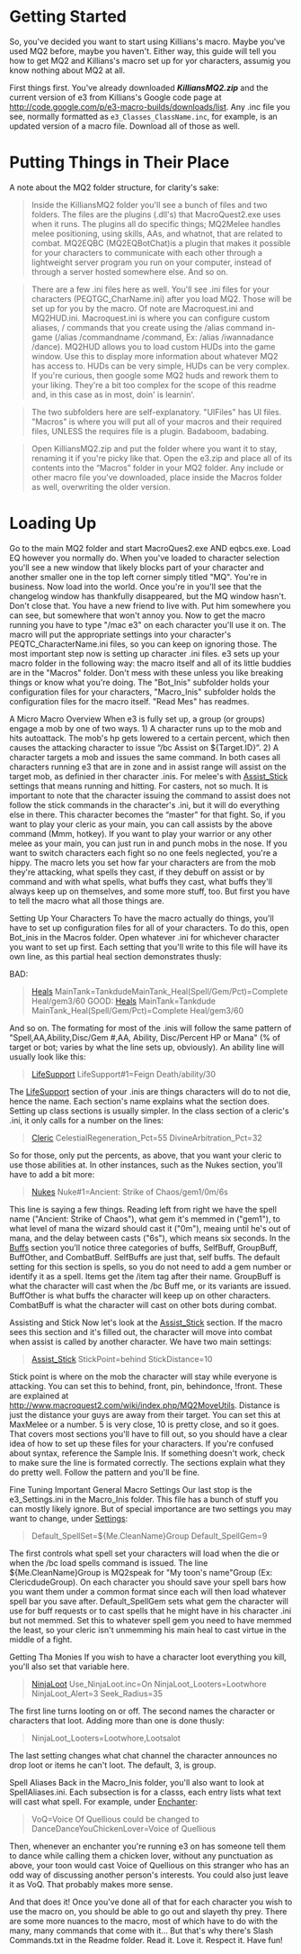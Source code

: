 # Getting Started #

So, you've decided you want to start using Killians's macro. Maybe you've used MQ2 before, maybe you haven't. Either way, this guide will tell you how to get MQ2 and Killians's macro set up for yor characters, assumig you know nothing about MQ2 at all.

First things first. You've already downloaded **_KilliansMQ2.zip_** and the current version of e3 from Killians's Google code page at http://code.google.com/p/e3-macro-builds/downloads/list. Any .inc file you see, normally formatted as `e3_Classes_ClassName.inc`, for example, is an updated version of a macro file. Download all of those as well.

# Putting Things in Their Place #
A note about the MQ2 folder structure, for clarity's sake:
> Inside the KilliansMQ2 folder you'll see a bunch of files and two folders. The files are the plugins (.dll's) that MacroQuest2.exe uses when it runs. The plugins all do specific 	things; MQ2Melee handles melee positioning, using skills, AAs, and whatnot, that are related to combat. MQ2EQBC (MQ2EQBotChat)is a plugin that makes it possible for 	your characters to communicate with each other through a lightweight server 	program you run on your computer, instead of through a server hosted somewhere else. And so on.

> There are a few .ini files here as well. You'll see .ini files for your characters (PEQTGC\_CharName.ini) after you load MQ2. Those will be set up for you by the macro. Of note are Macroquest.ini and MQ2HUD.ini. Macroquest.ini is where you can configure custom aliases, / commands that you create using the /alias command in-game (/alias 	/commandname /command, Ex: /alias /iwannadance /dance). MQ2HUD allows you to 	load custom HUDs into the game window. Use this to display more information about whatever MQ2 has access to. HUDs can be very simple, HUDs can be very complex. If you're curious, then google some MQ2 huds and rework them to your liking. They're a bit too complex for the scope of this readme and, in this case as in most, doin' is learnin'.

> The two subfolders here are self-explanatory. "UIFiles" has UI files. "Macros" is where you will put all of your macros and their required files, UNLESS the requires file is a plugin. Badaboom, badabing.

> Open KilliansMQ2.zip and put the folder where you want it to stay, renaming it if you're picky like that. Open the e3.zip and place all of its contents into the “Macros” folder in your MQ2 folder. Any include or other macro file you've downloaded, place inside the Macros folder as well, overwriting the older version.

# Loading Up #

Go to the main MQ2 folder and start MacroQues2.exe AND eqbcs.exe. Load EQ however you normally do. When you've loaded to character selection you'll see a new window that likely blocks part of your character and another smaller one in the top left corner simply titled "MQ". You're in business. Now load into the world.
Once you're in you'll see that the changelog window has thankfully disappeared, but the MQ window hasn't. Don't close that. You have a new friend to live with. Put him somewhere you can see, but somewhere that won't annoy you.
Now to get the macro running you have to type "/mac e3" on each character you'll use it on. The macro will put the appropriate settings into your character's PEQTC\_CharacterName.ini files, so you can keep on ignoring those.
The most important step now is setting up character .ini files. e3 sets up your macro folder in the following way: the macro itself and all of its little buddies  are in the "Macros" folder. Don't mess with these unless you like breaking things or know what you're doing. The "Bot\_Inis" subfolder holds your configuration files for your characters, "Macro\_Inis" subfolder holds the configuration files for the macro itself. "Read Mes" has readmes.

A Micro Macro Overview
When e3 is fully set up, a group (or groups) engage a mob by one of two ways. 1) A character runs up to the mob and hits autoattack. The mob's hp gets lowered to a certain percent, which then causes the attacking character to issue “/bc Assist on ${Target.ID}”. 2) A character targets a mob and issues the same command.
In both cases all characters running e3 that are in zone and in assist range will assist on the target mob, as definied in ther character .inis. For melee's with [Assist\_Stick](Assist_Stick.md) settings that means running and hitting. For casters, not so much. It is important to note that the character issuing the command to assist does not follow the stick commands in the character's .ini, but it will do everything else in there. This character becomes the “master” for that fight. So, if you want to play your cleric as your main, you can call assists by the above command (Mmm, hotkey). If you want to play your warrior or any other melee as your main, you can just run in and punch mobs in the nose. If you want to switch characters each fight so no one feels neglected, you're a hippy.
The macro lets you set how far your characters are from the mob they're attacking, what spells they cast, if they debuff on assist or by command and with what spells, what buffs they cast, what buffs they'll always keep up on themselves, and some more stuff, too. But first you have to tell the macro what all those things are.

Setting Up Your Characters
To have the macro actually do things, you'll have to set up configuration files for all of your characters. To do this, open Bot\_inis in the Macros folder. Open whatever .ini for whichever character you want to set up first. Each setting that you'll write to this file will have its own line, as this partial heal section demonstrates thusly:

BAD:
> [Heals](Heals.md)
> MainTank=TankdudeMainTank\_Heal(Spell/Gem/Pct)=Complete Heal/gem3/60
GOOD:
> [Heals](Heals.md)
> MainTank=Tankdude
> MainTank\_Heal(Spell/Gem/Pct)=Complete Heal/gem3/60

And so on. The formating for most of the .inis will follow the same pattern of "Spell,AA,Ability,Disc/Gem #,AA, Ability, Disc/Percent HP or Mana" (% of target or bot; varies by what the line sets up, obviously). An ability line will usually look like this:

> [LifeSupport](LifeSupport.md)
> LifeSupport#1=Feign Death/ability/30

The [LifeSupport](LifeSupport.md) section of your .inis are things characters will do to not die, hence the name. Each section's name explains what the section does.
Setting up class sections is usually simpler. In the class section of a cleric's .ini, it only calls for a number on the lines:

> [Cleric](Cleric.md)
> CelestialRegeneration\_Pct=55
> DivineArbitration\_Pct=32

So for those, only put the percents, as above, that you want your cleric to use those abilities at. In other instances, such as the Nukes section, you'll have to add a bit more:

> [Nukes](Nukes.md)
> Nuke#1=Ancient: Strike of Chaos/gem1/0m/6s

This line is saying a few things. Reading left from right we have the spell name ("Ancient: Strike of Chaos"), what gem it's memmed in ("gem1"), to what level of mana the wizard should cast it ("0m"), meaing until he's out of mana, and the delay between casts ("6s"), which means six seconds.
In the [Buffs](Buffs.md) section you'll notice three categories of buffs, SelfBuff,  GroupBuff, BuffOther, and CombatBuff. SelfBuffs are just that, self buffs. The default setting for this section is spells, so you do not need to add a gem number or identify it as a spell. Items get the /item tag after their name.
GroupBuff is what the character will cast when the /bc Buff me, or its variants are issued. BuffOther is what buffs the character will keep up on other characters. CombatBuff is what the character will cast on other bots during combat.

Assisting and Stick
Now let's look at the [Assist\_Stick](Assist_Stick.md) section. If the macro sees this section and it's filled out, the character will move into combat when assist is called by another character. We have two main settings:

> [Assist\_Stick](Assist_Stick.md)
> StickPoint=behind
> StickDistance=10

Stick point is where on the mob the character will stay while everyone is attacking.  You can set this to behind, front, pin, behindonce, !front. These are explained at http://www.macroquest2.com/wiki/index.php/MQ2MoveUtils. Distance is just the distance your guys are away from their target. You can set this at MaxMelee or a number. 5 is very close, 10 is pretty close, and so it goes.
That covers most sections you'll have to fill out, so you should have a clear idea of how to set up these files for your characters. If you're confused about syntax, reference the Sample Inis. If something doesn't work, check to make sure the line is formated correctly.
The sections explain what they do pretty well. Follow the pattern and you'll be fine.

Fine Tuning Important General Macro Settings
Our last stop is the e3\_Settings.ini in the Macro\_Inis folder. This file has a bunch of stuff you can mostly likely ignore. But of special importance are two settings you may want to change, under [Settings](Settings.md):

> Default\_SpellSet=${Me.CleanName}Group
> Default\_SpellGem=9

The first controls what spell set your characters will load when the die or when the /bc load spells command is issued.  The line ${Me.CleanName}Group is MQ2speak for "My toon's name"Group (Ex: ClericdudeGroup). On each character you should save your spell bars how you want them under a common format since each will then load whatever spell bar you save after. Default\_SpellGem sets what gem the character will use for buff requests or to cast spells that he might have in his character .ini but not memmed. Set this to whatever spell gem you need to have memmed the least, so your cleric isn't unmemming his main heal to cast virtue in the middle of a fight.

Getting Tha Monies
If you wish to have a character loot everything you kill, you'll also set that variable here.
> [NinjaLoot](NinjaLoot.md)
> Use\_NinjaLoot.inc=On
> NinjaLoot\_Looters=Lootwhore
> NinjaLoot\_Alert=3
> Seek\_Radius=35

The first line turns looting on or off. The second names the character or characters that loot. Adding more than one is done thusly:

> NinjaLoot\_Looters=Lootwhore,Lootsalot

The last setting changes what chat channel the character announces no drop loot or items he can't loot. The default, 3, is group.

Spell Aliases
Back in the Macro\_Inis folder, you'll also want to look at SpellAliases.ini. Each subsection is for a classs, each entry lists what text will cast what spell. For example, under [Enchanter](Enchanter.md):

> VoQ=Voice Of Quellious
> could be changed to
> DanceDanceYouChickenLover=Voice of Quellious

Then, whenever an enchanter you're running e3 on has someone tell them to dance while calling them a chicken lover, without any punctuation as above, your toon would cast Voice of Quellious on this stranger who has an odd way of discussing another person's interests. You could also just leave it as VoQ. That probably makes more sense.

And that does it! Once you've done all of that for each character you wish to use the macro on, you should be able to go out and slayeth thy prey. There are some more nuances to the macro, most of which have to do with the many, many commands that come with it...
But that's why there's Slash Commands.txt in the Readme folder. Read it. Love it. Respect it.
Have fun!